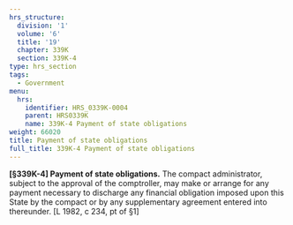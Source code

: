```yaml
---
hrs_structure:
  division: '1'
  volume: '6'
  title: '19'
  chapter: 339K
  section: 339K-4
type: hrs_section
tags:
  - Government
menu:
  hrs:
    identifier: HRS_0339K-0004
    parent: HRS0339K
    name: 339K-4 Payment of state obligations
weight: 66020
title: Payment of state obligations
full_title: 339K-4 Payment of state obligations
---
```

**[§339K-4] Payment of state obligations.** The compact administrator, subject to the approval of the comptroller, may make or arrange for any payment necessary to discharge any financial obligation imposed upon this State by the compact or by any supplementary agreement entered into thereunder. [L 1982, c 234, pt of §1]